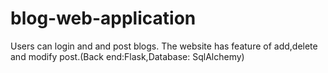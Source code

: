 # blog-web-application
Users can login and and post blogs. The website has feature of add,delete and modify post.(Back end:Flask,Database: SqlAlchemy)
